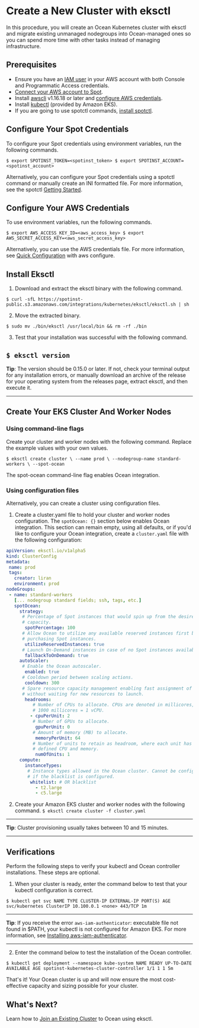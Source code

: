 # Create a New Cluster with eksctl

In this procedure, you will create an Ocean Kubernetes cluster with eksctl and migrate existing unmanaged nodegroups into Ocean-managed ones so you can spend more time with other tasks instead of managing infrastructure.

## Prerequisites

- Ensure you have an [IAM user](https://docs.aws.amazon.com/IAM/latest/UserGuide/id_users_create.html) in your AWS account with both Console and Programmatic Access credentials.
- [Connect your AWS account to Spot](connect-your-cloud-provider/aws-account.md).
- Install [awscli](https://docs.aws.amazon.com/cli/latest/userguide/installing.html) v1.16.18 or later and [configure AWS credentials](https://docs.aws.amazon.com/cli/latest/userguide/cli-configure-quickstart.html#cli-configure-quickstart-config).
- Install [kubectl](https://docs.aws.amazon.com/eks/latest/userguide/install-kubectl.html) (provided by Amazon EKS).
- If you are going to use spotctl commands, [install spotctl](https://github.com/spotinst/spotctl#getting-started).

## Configure Your Spot Credentials

To configure your Spot credentials using environment variables, run the following commands.

`$ export SPOTINST_TOKEN=<spotinst_token> $ export SPOTINST_ACCOUNT=<spotinst_account>`

Alternatively, you can configure your Spot credentials using a spotctl command or manually create an INI formatted file. For more information, see the spotctl [Getting Started](https://github.com/spotinst/spotctl#getting-started).

## Configure Your AWS Credentials

To use environment variables, run the following commands.

`$ export AWS_ACCESS_KEY_ID=<aws_access_key> $ export AWS_SECRET_ACCESS_KEY=<aws_secret_access_key>`

Alternatively, you can use the AWS credentials file. For more information, see [Quick Configuration](https://docs.aws.amazon.com/cli/latest/userguide/cli-configure-quickstart.html#cli-configure-quickstart-config) with aws configure.

## Install Eksctl

1. Download and extract the eksctl binary with the following command.

`$ curl -sfL https://spotinst-public.s3.amazonaws.com/integrations/kubernetes/eksctl/eksctl.sh | sh`

2. Move the extracted binary.

`$ sudo mv ./bin/eksctl /usr/local/bin && rm -rf ./bin`

3. Test that your installation was successful with the following command.

## `$ eksctl version`

**Tip**: The version should be 0.15.0 or later. If not, check your terminal output for any installation errors, or manually download an archive of the release for your operating system from the releases page, extract eksctl, and then execute it.

---

## Create Your EKS Cluster And Worker Nodes

### Using command-line flags

Create your cluster and worker nodes with the following command. Replace the example values with your own values.

`$ eksctl create cluster \ --name prod \ --nodegroup-name standard-workers \ --spot-ocean`

The spot-ocean command-line flag enables Ocean integration.

### Using configuration files

Alternatively, you can create a cluster using configuration files.

1. Create a cluster.yaml file to hold your cluster and worker nodes configuration.
   The `spotOcean: {}` section below enables Ocean integration. This section can remain empty, using all defaults, or if you'd like to configure your Ocean integration, create a `cluster.yaml` file with the following configuration:

```yaml
apiVersion: eksctl.io/v1alpha5
kind: ClusterConfig
metadata:
 name: prod
 tags:
   creator: liran
   environment: prod
nodeGroups:
 - name: standard-workers
   [... nodegroup standard fields; ssh, tags, etc.]
   spotOcean:
     strategy:
      # Percentage of Spot instances that would spin up from the desired
      # capacity.
       spotPercentage: 100
      # Allow Ocean to utilize any available reserved instances first before
      # purchasing Spot instances.
       utilizeReservedInstances: true
      # Launch On-Demand instances in case of no Spot instances available.
       fallbackToOnDemand: true
     autoScaler:
      # Enable the Ocean autoscaler.
       enabled: true
      # Cooldown period between scaling actions.
       cooldown: 300
      # Spare resource capacity management enabling fast assignment of Pods
      # without waiting for new resources to launch.
       headrooms:
          # Number of CPUs to allocate. CPUs are denoted in millicores, where
          # 1000 millicores = 1 vCPU.
         - cpuPerUnit: 2
          # Number of GPUs to allocate.
           gpuPerUnit: 0
          # Amount of memory (MB) to allocate.
           memoryPerUnit: 64
          # Number of units to retain as headroom, where each unit has the
          # defined CPU and memory.
           numOfUnits: 1
     compute:
       instanceTypes:
        # Instance types allowed in the Ocean cluster. Cannot be configured
        # if the blacklist is configured.
         whitelist: # OR blacklist
           - t2.large
           - c5.large
```

2. Create your Amazon EKS cluster and worker nodes with the following command.
   `$ eksctl create cluster -f cluster.yaml`

---

**Tip**: Cluster provisioning usually takes between 10 and 15 minutes.

---

## Verifications

Perform the following steps to verify your kubectl and Ocean controller installations. These steps are optional.

1. When your cluster is ready, enter the command below to test that your kubectl configuration is correct.

`$ kubectl get svc NAME TYPE CLUSTER-IP EXTERNAL-IP PORT(S) AGE svc/kubernetes ClusterIP 10.100.0.1 <none> 443/TCP 1m`

---

**Tip**: If you receive the error `aws-iam-authenticator`: executable file not found in \$PATH, your kubectl is not configured for Amazon EKS. For more information, see [Installing aws-iam-authenticator](https://docs.aws.amazon.com/eks/latest/userguide/install-aws-iam-authenticator.html).

---

2. Enter the command below to test the installation of the Ocean controller.

`$ kubectl get deployment --namespace kube-system NAME READY UP-TO-DATE AVAILABLE AGE spotinst-kubernetes-cluster-controller 1/1 1 1 5m`

That's it! Your Ocean cluster is up and will now ensure the most cost-effective capacity and sizing possible for your cluster.

## What's Next?

Learn how to [Join an Existing Cluster](ocean/tools-and-integrations/eksctl/join-an-existing-cluster.md) to Ocean using eksctl.
